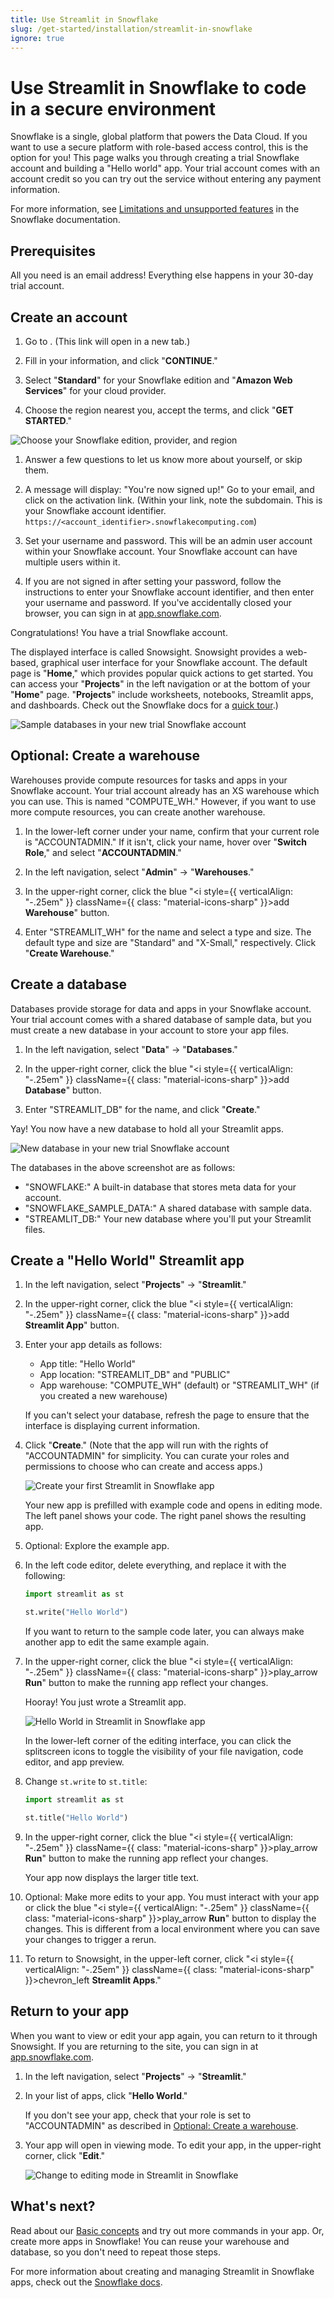 ```yaml
---
title: Use Streamlit in Snowflake
slug: /get-started/installation/streamlit-in-snowflake
ignore: true
---
```


# Use Streamlit in Snowflake to code in a secure environment

Snowflake is a single, global platform that powers the Data Cloud. If you want to use a secure platform with role-based access control, this is the option for you! This page walks you through creating a trial Snowflake account and building a "Hello world" app. Your trial account comes with an account credit so you can try out the service without entering any payment information.

<Note>

For more information, see [Limitations and unsupported features](https://docs.snowflake.com/en/developer-guide/streamlit/limitations) in the Snowflake documentation.

</Note>

## Prerequisites

All you need is an email address! Everything else happens in your 30-day trial account.

## Create an account

1. Go to <SnowflakeTrial />. (This link will open in a new tab.)

1. Fill in your information, and click "**CONTINUE**."

1. Select "**Standard**" for your Snowflake edition and "**Amazon Web Services**" for your cloud provider.

1. Choose the region nearest you, accept the terms, and click "**GET STARTED**."

<div style={{ maxWidth: '50%', margin: 'auto' }}>
    <Image alt="Choose your Snowflake edition, provider, and region" src="/images/get-started/SiS-region.png" />
</div>

1. Answer a few questions to let us know more about yourself, or skip them.

1. A message will display: "You're now signed up!" Go to your email, and click on the activation link. (Within your link, note the subdomain. This is your Snowflake account identifier. `https://<account_identifier>.snowflakecomputing.com`)

1. Set your username and password. This will be an admin user account within your Snowflake account. Your Snowflake account can have multiple users within it.

1. If you are not signed in after setting your password, follow the instructions to enter your Snowflake account identifier, and then enter your username and password. If you've accidentally closed your browser, you can sign in at [app.snowflake.com](https://app.snowflake.com/).

Congratulations! You have a trial Snowflake account.

The displayed interface is called Snowsight. Snowsight provides a web-based, graphical user interface for your Snowflake account. The default page is "**Home**," which provides popular quick actions to get started. You can access your "**Projects**" in the left navigation or at the bottom of your "**Home**" page. "**Projects**" include worksheets, notebooks, Streamlit apps, and dashboards. Check out the Snowflake docs for a [quick tour](https://docs.snowflake.com/en/user-guide/ui-snowsight-quick-tour).)

![Sample databases in your new trial Snowflake account](/images/get-started/SiS-1-landing-page.png)

## Optional: Create a warehouse

Warehouses provide compute resources for tasks and apps in your Snowflake account. Your trial account already has an XS warehouse which you can use. This is named "COMPUTE_WH." However, if you want to use more compute resources, you can create another warehouse.

1. In the lower-left corner under your name, confirm that your current role is "ACCOUNTADMIN." If it isn't, click your name, hover over "**Switch Role**," and select "**ACCOUNTADMIN**."

1. In the left navigation, select "**Admin**" → "**Warehouses**."

1. In the upper-right corner, click the blue "<i style={{ verticalAlign: "-.25em" }} className={{ class: "material-icons-sharp" }}>add</i> **Warehouse**" button.

1. Enter "STREAMLIT_WH" for the name and select a type and size. The default type and size are "Standard" and "X-Small," respectively. Click "**Create Warehouse**."

## Create a database

Databases provide storage for data and apps in your Snowflake account. Your trial account comes with a shared database of sample data, but you must create a new database in your account to store your app files.

1. In the left navigation, select "**Data**" → "**Databases**."

1. In the upper-right corner, click the blue "<i style={{ verticalAlign: "-.25em" }} className={{ class: "material-icons-sharp" }}>add</i> **Database**" button.

1. Enter "STREAMLIT_DB" for the name, and click "**Create**."

Yay! You now have a new database to hold all your Streamlit apps.

![New database in your new trial Snowflake account](/images/get-started/SiS-2-databases.png)

The databases in the above screenshot are as follows:

- "SNOWFLAKE:" A built-in database that stores meta data for your account.
- "SNOWFLAKE_SAMPLE_DATA:" A shared database with sample data.
- "STREAMLIT_DB:" Your new database where you'll put your Streamlit files.

## Create a "Hello World" Streamlit app

1. In the left navigation, select "**Projects**" → "**Streamlit**."

1. In the upper-right corner, click the blue "<i style={{ verticalAlign: "-.25em" }} className={{ class: "material-icons-sharp" }}>add</i> **Streamlit App**" button.

1. Enter your app details as follows:
   - App title: "Hello World"
   - App location: "STREAMLIT_DB" and "PUBLIC"
   - App warehouse: "COMPUTE_WH" (default) or "STREAMLIT_WH" (if you created a new warehouse)

   If you can't select your database, refresh the page to ensure that the interface is displaying current information.

1. Click "**Create**." (Note that the app will run with the rights of "ACCOUNTADMIN" for simplicity. You can curate your roles and permissions to choose who can create and access apps.)

   ![Create your first Streamlit in Snowflake app](/images/get-started/SiS-3-create-app.png)

   Your new app is prefilled with example code and opens in editing mode. The left panel shows your code. The right panel shows the resulting app.

1. Optional: Explore the example app.

1. In the left code editor, delete everything, and replace it with the following:

   ```python
   import streamlit as st

   st.write("Hello World")
   ```

   If you want to return to the sample code later, you can always make another app to edit the same example again.

1. In the upper-right corner, click the blue "<i style={{ verticalAlign: "-.25em" }} className={{ class: "material-icons-sharp" }}>play_arrow</i> **Run**" button to make the running app reflect your changes.

   Hooray! You just wrote a Streamlit app.

   ![Hello World in Streamlit in Snowflake app](/images/get-started/SiS-4-hello-world.png)

   <Tip>

   In the lower-left corner of the editing interface, you can click the splitscreen icons to toggle the visibility of your file navigation, code editor, and app preview.

   </Tip>

1. Change `st.write` to `st.title`:

   ```python
   import streamlit as st

   st.title("Hello World")
   ```

1. In the upper-right corner, click the blue "<i style={{ verticalAlign: "-.25em" }} className={{ class: "material-icons-sharp" }}>play_arrow</i> **Run**" button to make the running app reflect your changes.

   Your app now displays the larger title text.

1. Optional: Make more edits to your app. You must interact with your app or click the blue "<i style={{ verticalAlign: "-.25em" }} className={{ class: "material-icons-sharp" }}>play_arrow</i> **Run**" button to display the changes. This is different from a local environment where you can save your changes to trigger a rerun.

1. To return to Snowsight, in the upper-left corner, click "<i style={{ verticalAlign: "-.25em" }} className={{ class: "material-icons-sharp" }}>chevron_left</i> **Streamlit Apps**."

## Return to your app

When you want to view or edit your app again, you can return to it through Snowsight. If you are returning to the site, you can sign in at [app.snowflake.com](https://app.snowflake.com/).

1. In the left navigation, select "**Projects**" → "**Streamlit**."

1. In your list of apps, click "**Hello World**."

   If you don't see your app, check that your role is set to "ACCOUNTADMIN" as described in [Optional: Create a warehouse](/get-started/installation/streamlit-in-snowflake#optional-create-a-warehouse).

1. Your app will open in viewing mode. To edit your app, in the upper-right corner, click "**Edit**."

   ![Change to editing mode in Streamlit in Snowflake](/images/get-started/SiS-5-hello-world-edit.png)

## What's next?

Read about our [Basic concepts](/get-started/fundamentals/main-concepts) and try out more commands in your app. Or, create more apps in Snowflake! You can reuse your warehouse and database, so you don't need to repeat those steps.

For more information about creating and managing Streamlit in Snowflake apps, check out the [Snowflake docs](https://docs.snowflake.com/en/developer-guide/streamlit/about-streamlit).
